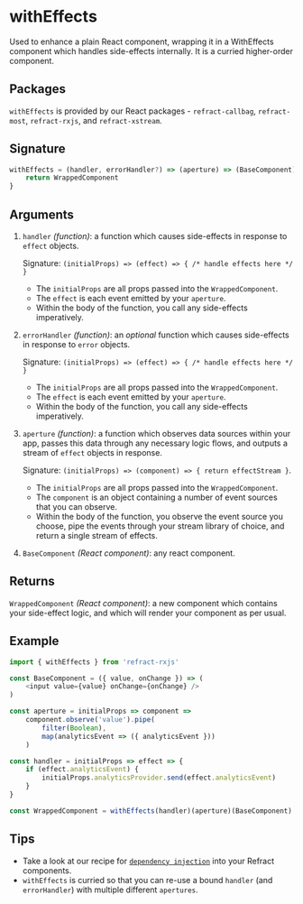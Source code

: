 # withEffects

Used to enhance a plain React component, wrapping it in a WithEffects component which handles side-effects internally. It is a curried higher-order component.

## Packages

`withEffects` is provided by our React packages - `refract-callbag`, `refract-most`, `refract-rxjs`, and `refract-xstream`.

## Signature

```js
withEffects = (handler, errorHandler?) => (aperture) => (BaseComponent) => {
    return WrappedComponent
}
```

## Arguments

1. `handler` _(function)_: a function which causes side-effects in response to `effect` objects.

    Signature: `(initialProps) => (effect) => { /* handle effects here */ }`

    * The `initialProps` are all props passed into the `WrappedComponent`.
    * The `effect` is each event emitted by your `aperture`.
    * Within the body of the function, you call any side-effects imperatively.

1. `errorHandler` _(function)_: an _optional_ function which causes side-effects in response to `error` objects.

    Signature: `(initialProps) => (effect) => { /* handle effects here */ }`

    * The `initialProps` are all props passed into the `WrappedComponent`.
    * The `effect` is each event emitted by your `aperture`.
    * Within the body of the function, you call any side-effects imperatively.

1. `aperture` _(function)_: a function which observes data sources within your app, passes this data through any necessary logic flows, and outputs a stream of `effect` objects in response.

    Signature: `(initialProps) => (component) => { return effectStream }`.

    * The `initialProps` are all props passed into the `WrappedComponent`.
    * The `component` is an object containing a number of event sources that you can observe.
    * Within the body of the function, you observe the event source you choose, pipe the events through your stream library of choice, and return a single stream of effects.

1. `BaseComponent` _(React component)_: any react component.

## Returns

`WrappedComponent` _(React component)_: a new component which contains your side-effect logic, and which will render your component as per usual.

## Example

```js
import { withEffects } from 'refract-rxjs'

const BaseComponent = ({ value, onChange }) => (
    <input value={value} onChange={onChange} />
)

const aperture = initialProps => component =>
    component.observe('value').pipe(
        filter(Boolean),
        map(analyticsEvent => ({ analyticsEvent }))
    )

const handler = initialProps => effect => {
    if (effect.analyticsEvent) {
        initialProps.analyticsProvider.send(effect.analyticsEvent)
    }
}

const WrappedComponent = withEffects(handler)(aperture)(BaseComponent)
```

## Tips

* Take a look at our recipe for [`dependency injection`](../recipes/dependency-injection.md) into your Refract components.
* `withEffects` is curried so that you can re-use a bound `handler` (and `errorHandler`) with multiple different `apertures`.
